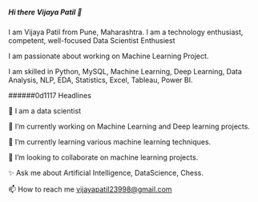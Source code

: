##### Hi there Vijaya Patil 👋

I am Vijaya Patil from Pune, Maharashtra. I am a technology enthusiast, competent, well-focused Data Scientist Enthusiest

I am passionate about working on Machine Learning Project.

I am skilled in Python, MySQL, Machine Learning, Deep Learning, Data Analysis, NLP, EDA, Statistics, Excel, Tableau, Power BI.


######0d1117 Headlines

👋 I am a data scientist

👀 I’m currently working on Machine Learning and Deep learning projects.

🌱 I’m currently learning various machine learning techniques.

💞️ I’m looking to collaborate on machine learning projects.

✨ Ask me about Artificial Intelligence, DataScience, Chess.

📫 How to reach me vijayapatil23998@gmail.com
